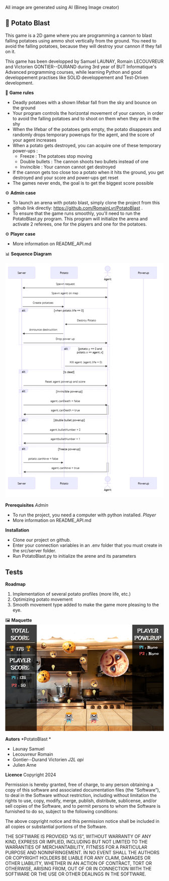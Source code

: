 All image are generated using AI (Bineg Image creator)

## 🥔 **Potato Blast**

This game is a 2D game where you are programming a cannon to blast falling potatoes using ammo shot vertically from the ground. You need to avoid the falling potatoes, because they will destroy your cannon if they fall on it. 

This game has been developped by Samuel LAUNAY, Romain LECOUVREUR and Victorien GONTIER--DURAND during 3rd year of BUT Informatique's Advanced programming courses, while learning Python and good developpement practises like SOLID developpement and Test-Driven development.
	
🎲 **Game rules**
- Deadly potatoes with a shown lifebar fall from the sky and bounce on the ground 
- Your program controls the horizontal movement of your cannon, in order to avoid the falling potatoes and to shoot on them when they are in the shy
- When the lifebar of the potatoes gets empty, the potato disappears and randomly drops temporary powerups for the agent, and the score of your agent increases
- When a potato gets destroyed, you can acquire one of these temporary power-ups : 
	* Freeze : The potatoes stop moving
	* Double bullets : The cannon shoots two bullets instead of one
	* Invincible : Your cannon cannot get destroyed
- If the cannon gets too close too a potato when it hits the ground, you get destroyed and your score and power-ups get reset
- The games never ends, the goal is to get the biggest score possible

⚙ **Admin case**
- To launch an arena with potato blast, simply clone the project from this github link directly: https://github.com/RomainLvr/PotatoBlast .
- To ensure that the game runs smoothly, you'll need to run the PotatoBlast.py program. This program will initialize the arena and activate 2 referees, one for the players and one for the potatoes.

⚙ **Player case**
- More information on README_API.md

📊 **Sequence Diagram**

![Sequence diagram](https://github.com/RomainLvr/PotatoBlast/blob/main/doc/sequence.png)

**Prerequisites**
*Admin*
- To run the project, you need a computer with python installed.
*Player*
- More information on README_API.md

**Installation**
- Clone our project on github.
- Enter your connection variables in an .env folder that you must create in the src/server folder.
- Run PotatoBlast.py to initialize the arene and its parameters

**Tests**
- 

**Roadmap**
1. Implementation of several potato profiles (more life, etc.)
2. Optimizing potato movement
3. Smooth movement type added to make the game more pleasing to the eye.

🖼️ **Maquette**
![Maquette](https://github.com/RomainLvr/PotatoBlast/blob/main/doc/maquette.png)

**Autors**
*PotatoBlast *
- Launay Samuel
- Lecouvreur Romain
- Gontier--Durand Victorien
*J2L api*
- Julien Arne

**Licence**
Copyright 2024

Permission is hereby granted, free of charge, to any person obtaining a copy of this software and associated documentation files (the “Software”), to deal in the Software without restriction, including without limitation the rights to use, copy, modify, merge, publish, distribute, sublicense, and/or sell copies of the Software, and to permit persons to whom the Software is furnished to do so, subject to the following conditions:

The above copyright notice and this permission notice shall be included in all copies or substantial portions of the Software.

THE SOFTWARE IS PROVIDED “AS IS”, WITHOUT WARRANTY OF ANY KIND, EXPRESS OR IMPLIED, INCLUDING BUT NOT LIMITED TO THE WARRANTIES OF MERCHANTABILITY, FITNESS FOR A PARTICULAR PURPOSE AND NONINFRINGEMENT. IN NO EVENT SHALL THE AUTHORS OR COPYRIGHT HOLDERS BE LIABLE FOR ANY CLAIM, DAMAGES OR OTHER LIABILITY, WHETHER IN AN ACTION OF CONTRACT, TORT OR OTHERWISE, ARISING FROM, OUT OF OR IN CONNECTION WITH THE SOFTWARE OR THE USE OR OTHER DEALINGS IN THE SOFTWARE.
